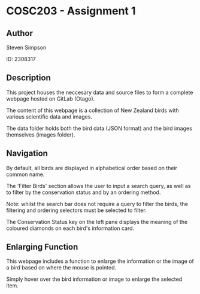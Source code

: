 # COSC203 - Assignment 1

## Author
<p> Steven Simpson </p>
<p>ID: 2308317</p>

## Description
This project houses the neccesary data and source files to form a complete webpage hosted on GitLab (Otago). 

The content of this webpage is a collection of New Zealand birds with various scientific data and images.

The data folder holds both the bird data (JSON format) and the bird images themselves (images folder).

## Navigation
By default, all birds are displayed in alphabetical order based on their common name.

The 'Filter Birds' section allows the user to input a search query, as well as to filter by the conservation status and by an ordering method. 

Note: whilst the search bar does not require a query to filter the birds, the filtering and ordering selectors must be selected to filter.

The Conservation Status key on the left pane displays the meaning of the coloured diamonds on each bird's information card.

## Enlarging Function
This webpage includes a function to enlarge the information or the image of a bird based on where the mouse is pointed.

Simply hover over the bird information or image to enlarge the selected item.



